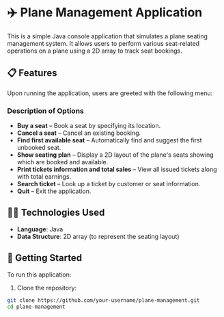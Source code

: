 # ✈️ Plane Management Application

This is a simple Java console application that simulates a plane seating management system. It allows users to perform various seat-related operations on a plane using a 2D array to track seat bookings.

## 📋 Features

Upon running the application, users are greeted with the following menu:

### Description of Options

- **Buy a seat** – Book a seat by specifying its location.
- **Cancel a seat** – Cancel an existing booking.
- **Find first available seat** – Automatically find and suggest the first unbooked seat.
- **Show seating plan** – Display a 2D layout of the plane's seats showing which are booked and available.
- **Print tickets information and total sales** – View all issued tickets along with total earnings.
- **Search ticket** – Look up a ticket by customer or seat information.
- **Quit** – Exit the application.

## 🧑‍💻 Technologies Used

- **Language**: Java
- **Data Structure**: 2D array (to represent the seating layout)

## 🚀 Getting Started

To run this application:

1. Clone the repository:

```bash
git clone https://github.com/your-username/plane-management.git
cd plane-management
